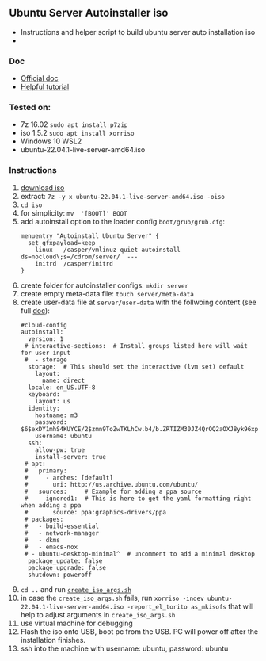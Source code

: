 ## Ubuntu Server Autoinstaller iso
 - Instructions and helper script to build ubuntu server auto installation iso
 - 

### Doc
 - [Official doc](https://ubuntu.com/server/docs/install/autoinstall)
 - [Helpful tutorial](https://www.pugetsystems.com/labs/hpc/ubuntu-22-04-server-autoinstall-iso/)

### Tested on:
 - 7z 16.02 `sudo apt install p7zip`
 - iso 1.5.2 `sudo apt install xorriso`
 - Windows 10 WSL2
 - ubuntu-22.04.1-live-server-amd64.iso

### Instructions
 1. [download iso](https://releases.ubuntu.com/22.04/ubuntu-22.04.1-live-server-amd64.iso)
 2. extract: `7z -y x ubuntu-22.04.1-live-server-amd64.iso -oiso`
 3. `cd iso` 
 4. for simplicity: `mv  '[BOOT]' BOOT`
 5. add autoinstall option to the loader config `boot/grub/grub.cfg`:
    ```
    menuentry "Autoinstall Ubuntu Server" {
      set gfxpayload=keep
    	linux   /casper/vmlinuz quiet autoinstall ds=nocloud\;s=/cdrom/server/  ---
    	initrd  /casper/initrd
    }
    ```
 6. create folder for autoinstaller configs: `mkdir server`
 7. create empty meta-data file: `touch server/meta-data`
 8. create user-data file at `server/user-data` with the follwoing content (see full [doc](https://ubuntu.com/server/docs/install/autoinstall-reference)):
    ```
    #cloud-config
    autoinstall:
      version: 1
     # interactive-sections:  # Install groups listed here will wait for user input
     #  - storage
      storage:  # This should set the interactive (lvm set) default
        layout:
          name: direct
      locale: en_US.UTF-8
      keyboard:
        layout: us
      identity:
        hostname: m3
        password: $6$exDY1mhS4KUYCE/2$zmn9ToZwTKLhCw.b4/b.ZRTIZM30JZ4QrOQ2aOXJ8yk96xpcCof0kxKwuX1kqLG/ygbJ1f8wxED22bTL4F46P0
        username: ubuntu
      ssh:
        allow-pw: true
        install-server: true
     # apt:
     #   primary:
     #     - arches: [default]
     #       uri: http://us.archive.ubuntu.com/ubuntu/
     #   sources:     # Example for adding a ppa source
     #     ignored1:  # This is here to get the yaml formatting right when adding a ppa
     #       source: ppa:graphics-drivers/ppa
     # packages:
     #   - build-essential
     #   - network-manager
     #   - dkms
     #   - emacs-nox
     # - ubuntu-desktop-minimal^  # uncomment to add a minimal desktop
      package_update: false
      package_upgrade: false
      shutdown: poweroff
    ```
 9. `cd ..` and run [`create_iso_args.sh`](./create_iso_args.sh)
 10. in case the `create_iso_args.sh` fails, run `xorriso -indev ubuntu-22.04.1-live-server-amd64.iso -report_el_torito as_mkisofs` that will help to adjust arguments in `create_iso_args.sh`
 11. use virtual machine for debugging
 12. Flash the iso onto USB, boot pc from the USB. PC will power off after the installation finishes.
 13. ssh into the machine with username: ubuntu, password: ubuntu
